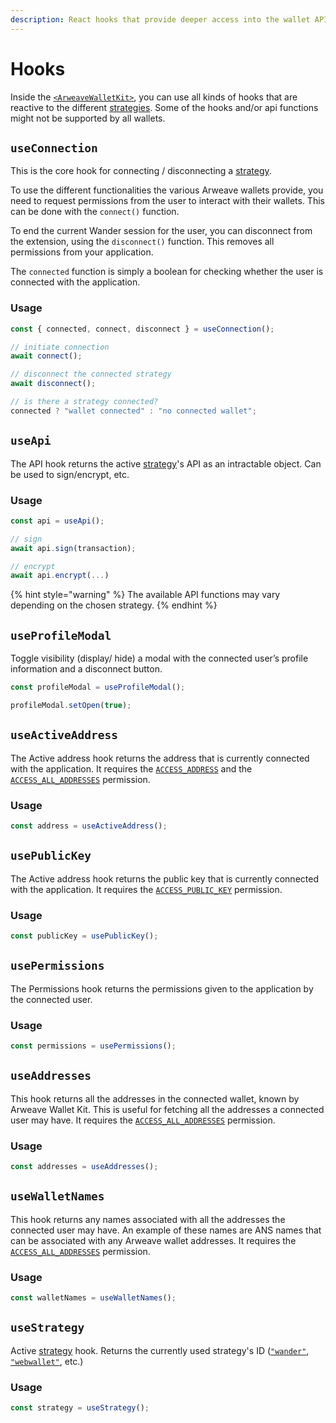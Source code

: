 ```yaml
---
description: React hooks that provide deeper access into the wallet APIs
---
```


# Hooks

Inside the [`<ArweaveWalletKit>`](setup.md#setup-provider), you can use all kinds of hooks that are reactive to the different [strategies](introduction.md#terminology). Some of the hooks and/or api functions might not be supported by all wallets.

## `useConnection`

This is the core hook for connecting / disconnecting a [strategy](introduction.md#terminology).

To use the different functionalities the various Arweave wallets provide, you need to request permissions from the user to interact with their wallets. This can be done with the `connect()` function.

To end the current Wander session for the user, you can disconnect from the extension, using the `disconnect()` function. This removes all permissions from your application.

The `connected` function is simply a boolean for checking whether the user is connected with the application.

### Usage

```ts
const { connected, connect, disconnect } = useConnection();

// initiate connection
await connect();

// disconnect the connected strategy
await disconnect();

// is there a strategy connected?
connected ? "wallet connected" : "no connected wallet";
```

## `useApi`

The API hook returns the active [strategy](introduction.md#terminology)'s API as an intractable object. Can be used to sign/encrypt, etc.

### Usage

```ts
const api = useApi();

// sign
await api.sign(transaction);

// encrypt
await api.encrypt(...)
```

{% hint style="warning" %}
The available API functions may vary depending on the chosen strategy.
{% endhint %}

## `useProfileModal`

Toggle visibility (display/ hide) a modal with the connected user’s profile information and a disconnect button.

```ts
const profileModal = useProfileModal();

profileModal.setOpen(true);
```

## `useActiveAddress`

The Active address hook returns the address that is currently connected with the application. It requires the [`ACCESS_ADDRESS`](https://docs.wander.app/api/connect#permissions) and the [`ACCESS_ALL_ADDRESSES`](https://docs.wander.app/api/connect#permissions) permission.

### Usage

```ts
const address = useActiveAddress();
```

## `usePublicKey`

The Active address hook returns the public key that is currently connected with the application. It requires the [`ACCESS_PUBLIC_KEY`](https://docs.wander.app/api/connect#permissions) permission.

### Usage

```ts
const publicKey = usePublicKey();
```

## `usePermissions`

The Permissions hook returns the permissions given to the application by the connected user.

### Usage

```ts
const permissions = usePermissions();
```

## `useAddresses`

This hook returns all the addresses in the connected wallet, known by Arweave Wallet Kit. This is useful for fetching all the addresses a connected user may have. It requires the [`ACCESS_ALL_ADDRESSES`](https://docs.wander.app/api/connect#permissions) permission.

### Usage

```ts
const addresses = useAddresses();
```

## `useWalletNames`

This hook returns any names associated with all the addresses the connected user may have. An example of these names are ANS names that can be associated with any Arweave wallet addresses. It requires the [`ACCESS_ALL_ADDRESSES`](https://docs.wander.app/api/connect#permissions) permission.

### Usage

```ts
const walletNames = useWalletNames();
```

## `useStrategy`

Active [strategy](introduction.md#terminology) hook. Returns the currently used strategy's ID ([`"wander"`](https://www.wander.app/), [`"webwallet"`](https://arweave.app), etc.)

### Usage

```ts
const strategy = useStrategy();
```
